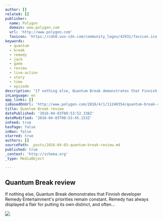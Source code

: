 ```yaml
---
author: []
related: []
publisher:
  name: Polygon
  domain: www.polygon.com
  url: 'http://www.polygon.com'
  favicon: 'https://cdn0.vox-cdn.com/community_logos/42931/favicon.ico'
keywords:
  - quantum
  - break
  - remedy
  - jack
  - game
  - review
  - live-action
  - story
  - time
  - episode
description: "If nothing else, Quantum Break demonstrates that Finnish developer Remedy Entertainment's priorities remain constant. Remedy has always displayed a flair for putting its own distinct, and often..."
inLanguage: en
app_links: []
isBasedOnUrl: 'http://www.polygon.com/2016/4/1/11240354/quantum-break-review-xbox-one-pc'
title: Quantum Break review
datePublished: '2016-04-03T08:53:52.338Z'
dateModified: '2016-04-03T08:53:45.153Z'
inFeed: true
hasPage: false
inNav: false
starred: true
authors: []
sourcePath: _posts/2016-04-03-quantum-break-review.md
published: true
_context: 'http://schema.org'
_type: MediaObject

---
```

<article style=""><h1>Quantum Break review</h1><p>If nothing else, Quantum Break demonstrates that Finnish developer Remedy Entertainment's priorities remain constant. Remedy has always displayed a flair for putting its own distinct, and often...</p><img src="https://cdn2.vox-cdn.com/thumbor/aHfEz6UirlxFmfN39LmSBRhJ2mg=/cdn0.vox-cdn.com/uploads/chorus_asset/file/6272479/review-screen-2.0.jpg" /></article>